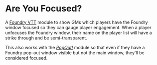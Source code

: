 # Are You Focused?

A [Foundry VTT](https://foundryvtt.com) module to show GMs which players have the Foundry window focused so they can gauge player engagement. When a player unfocuses the Foundry window, their name on the player list will have a strike through and be semi-transparent.

This also works with the [*PopOut!*](foundryvtt.com/packages/popout) module so that even if they have a Foundry pop-out window visible but not the main window, they'll be considered focused.
